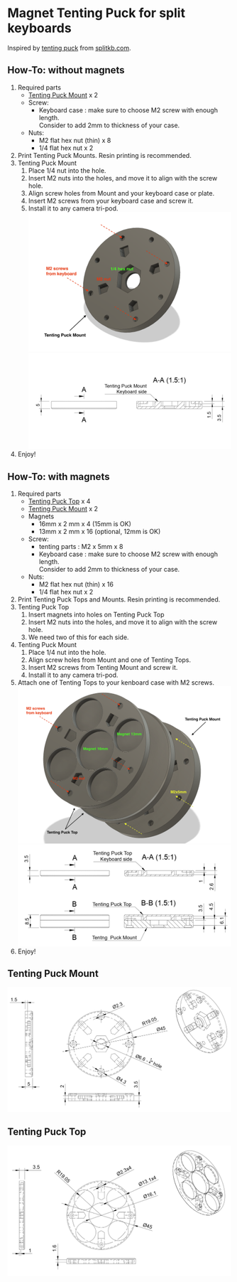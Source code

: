 # Magnet Tenting Puck for split keyboards

Inspired by [tenting puck](https://splitkb.com/products/tenting-puck) from [splitkb.com](https://splitkb.com).

## How-To: without magnets

1. Required parts
   - [Tenting Puck Mount](3d-printing/TP-SLA-Mount.step) x 2
   - Screw:
     - Keyboard case : make sure to choose M2 screw with enough length.  
       Consider to add 2mm to thickness of your case. 
   - Nuts:
     - M2 flat hex nut (thin) x 8
     - 1/4 flat hex nut x 2
1. Print Tenting Puck Mounts.  Resin printing is recommended.
1. Tenting Puck Mount
   1. Place 1/4 nut into the hole.
   1. Insert M2 nuts into the holes, and move it to align with the screw hole.
   1. Align screw holes from Mount and your keyboard case or plate.
   1. Insert M2 screws from your keyboard case and screw it.
   1. Install it to any camera tri-pod.
   ![Tenting Puck](imgs/tenting-puck-without-magnets.png)
   ![Tenting Puck Section View](imgs/tenting-puck-mount-section-view.png)
1. Enjoy!

## How-To: with magnets

1. Required parts
   - [Tenting Puck Top](3d-printing/TP-SLA-Top.step) x 4
   - [Tenting Puck Mount](3d-printing/TP-SLA-Mount.step) x 2
   - Magnets
     - 16mm x 2 mm x 4 (15mm is OK)
     - 13mm x 2 mm x 16 (optional, 12mm is OK)
   - Screw:
     - tenting parts : M2 x 5mm x 8
     - Keyboard case : make sure to choose M2 screw with enough length.  
       Consider to add 2mm to thickness of your case. 
   - Nuts:
     - M2 flat hex nut (thin) x 16
     - 1/4 flat hex nut x 2
1. Print Tenting Puck Tops and Mounts.  Resin printing is recommended.
1. Tenting Puck Top
   1. Insert magnets into holes on Tenting Puck Top
   1. Insert M2 nuts into the holes, and move it to align with the screw hole.
   1. We need two of this for each side.  
1. Tenting Puck Mount
   1. Place 1/4 nut into the hole.
   1. Align screw holes from Mount and one of Tenting Tops.
   1. Insert M2 screws from Tenting Mount and screw it.
   1. Install it to any camera tri-pod.
1. Attach one of Tenting Tops to your kenboard case with M2 screws.
   ![Magnet Tenting Puck](imgs/magnet-tenting-puck.png)
   ![Tenting Puck Section View](imgs/magnet-tenting-puck-section-view.png)
1. Enjoy!

## Tenting Puck Mount
   ![Tenting Puck Mount](imgs/tenting-puck-mount.png)
## Tenting Puck Top
   ![Tenting Puck Top](imgs/tenting-puck-top.png)

